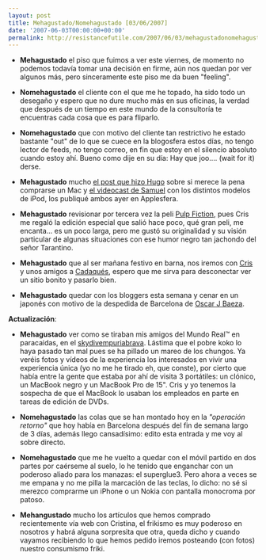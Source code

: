 ```yaml
---
layout: post
title: Mehagustado/Nomehagustado [03/06/2007]
date: '2007-06-03T00:00:00+00:00'
permalink: http://resistancefutile.com/2007/06/03/mehagustadonomehagustado-03062007/
---
```

- <strong>Mehagustado</strong> el piso que fuimos a ver este viernes, de momento no podemos todavía tomar una decisión en firme, aún nos quedan por ver algunos más, pero sinceramente este piso me da buen "feeling". 

- <strong>Nomehagustado</strong> el cliente con el que me he topado, ha sido todo un desegaño y espero que no dure mucho más en sus oficinas, la verdad que después de un tiempo en este mundo de la consultoría te encuentras cada cosa que es para fliparlo.

- <strong>Nomehagustado</strong> que con motivo del cliente tan restrictivo he estado bastante "out" de lo que se cuece en la blogosfera estos días, no tengo lector de feeds, no tengo correo, en fin que estoy en el silencio absoluto cuando estoy ahí. Bueno como dije en su día: Hay que joo.... (wait for it) derse.

- <strong>Mehagustado</strong> mucho <a href="http://solo.infames.org/%c2%bfmerece-la-pena-comprar-un-mac/">el post que hizo Hugo</a> sobre si merece la pena comprarse un Mac y <a href="http://sopmacsl.com/2007/05/31/videocast-n5/">el videocast de Samuel</a> con los distintos modelos de iPod, los publiqué ambos ayer en Applesfera.

- <strong>Mehagustado</strong> revisionar por tercera vez la peli <a href="http://www.imdb.com/title/tt0110912/">Pulp Fiction</a>, pues Cris me regaló la edición especial que salió hace poco, qué gran peli, me encanta... es un poco larga, pero me gustó su originalidad y su visión particular de algunas situaciones con ese humor negro tan jachondo del señor Tarantino.

- <strong>Mehagustado</strong> que al ser mañana festivo en barna, nos iremos con <a href="http://childrenatyourfeet.com">Cris</a> y unos amigos a <a href="http://www.cadaques.org/">Cadaqués</a>, espero que me sirva para desconectar ver un sitio bonito y pasarlo bien.

- <strong>Mehagustado</strong> quedar con los bloggers esta semana y cenar en un japonés con motivo de la despedida de Barcelona de <a href="http://sferazero.com">Oscar J Baeza</a>.

<strong>Actualización</strong>: 

- <strong>Mehagustado</strong> ver como se tiraban mis amigos del Mundo Real&trade; en paracaidas, en el <a href="http://www.skydiveempuriabrava.com/index.php?id=1">skydivempuriabrava</a>. Lástima que el pobre koko lo haya pasado tan mal pues se ha pillado un mareo de los chungos. Ya veréis fotos y vídeos de la experiencia los interesados en vivir una experiencia única (yo no me he tirado eh, que conste), por cierto que había entre la gente que estaba por ahí de visita 3 portátiles: un clónico, un MacBook negro y un MacBook Pro de 15". Cris y yo tenemos la sospecha de que el MacBook lo usaban los empleados en parte en tareas de edición de DVDs.

- <strong>Nomehagustado</strong> las colas que se han montado hoy en la <em>"operación retorno"</em> que hoy había en Barcelona después del fin de semana largo de 3 días, además llego cansadísimo: edito esta entrada y me voy al sobre directo.

- <strong>Nomehagustado</strong> que me he vuelto a quedar con el móvil partido en dos partes por caérseme al suelo, lo he tenido que enganchar con un poderoso aliado para los manazas: el superglue3. Pero ahora a veces se me empana y no me pilla la marcación de las teclas, lo dicho: no sé si merezco comprarme un iPhone o un Nokia con pantalla monocroma por patoso.

- <strong>Mehangustado</strong> mucho los artículos que hemos comprado recientemente vía web con Cristina, el frikismo es muy poderoso en nosotros y habrá alguna sorpresita que otra, queda dicho y cuando vayamos recibiendo lo que hemos pedido iremos posteando (con fotos) nuestro consumismo friki. 
